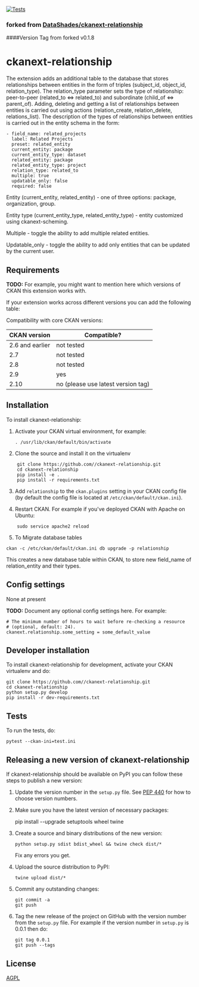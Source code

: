[![Tests](https://github.com//ckanext-relationship/workflows/Tests/badge.svg?branch=main)](https://github.com//ckanext-relationship/actions)

### forked from [DataShades/ckanext-relationship](https://github.com/DataShades/ckanext-relationship)
####Version Tag from forked v0.1.8

# ckanext-relationship

The extension adds an additional table to the database that stores relationships between entities in the form of triples (subject_id, object_id, relation_type). The relation_type parameter sets the type of relationship: peer-to-peer (related_to <=> related_to) and subordinate (child_of <=> parent_of). Adding, deleting and getting a list of relationships between entities is carried out using actions (relation_create, relation_delete, relations_list). The description of the types of relationships between entities is carried out in the entity schema in the form:
```
- field_name: related_projects
  label: Related Projects
  preset: related_entity
  current_entity: package
  current_entity_type: dataset
  related_entity: package
  related_entity_type: project
  relation_type: related_to
  multiple: true
  updatable_only: false
  required: false
```
Entity (current_entity, related_entity) - one of three options: package, organization, group.

Entity type (current_entity_type, related_entity_type) - entity customized using ckanext-scheming.

Multiple - toggle the ability to add multiple related entities.

Updatable_only - toggle the ability to add only entities that can be updated by the current user.

## Requirements

**TODO:** For example, you might want to mention here which versions of CKAN this
extension works with.

If your extension works across different versions you can add the following table:

Compatibility with core CKAN versions:

| CKAN version    | Compatible?   |
| --------------- | ------------- |
| 2.6 and earlier | not tested    |
| 2.7             | not tested    |
| 2.8             | not tested    |
| 2.9             | yes    |
|2.10  | no (please use latest version tag) |     


## Installation

To install ckanext-relationship:

1. Activate your CKAN virtual environment, for example:

    ``` . /usr/lib/ckan/default/bin/activate ```

2. Clone the source and install it on the virtualenv
```
    git clone https://github.com//ckanext-relationship.git
    cd ckanext-relationship
    pip install -e .
    pip install -r requirements.txt
```

3. Add `relationship` to the `ckan.plugins` setting in your CKAN
   config file (by default the config file is located at
   `/etc/ckan/default/ckan.ini`).

4. Restart CKAN. For example if you've deployed CKAN with Apache on Ubuntu:

```     sudo service apache2 reload ``` 


5. To Migrate database tables
```
ckan -c /etc/ckan/default/ckan.ini db upgrade -p relationship
```
This creates a new database table within CKAN, to store new field_name of relation_entity and their types. 


## Config settings

None at present

**TODO:** Document any optional config settings here. For example:

	# The minimum number of hours to wait before re-checking a resource
	# (optional, default: 24).
	ckanext.relationship.some_setting = some_default_value


## Developer installation

To install ckanext-relationship for development, activate your CKAN virtualenv and
do:

    git clone https://github.com//ckanext-relationship.git
    cd ckanext-relationship
    python setup.py develop
    pip install -r dev-requirements.txt


## Tests

To run the tests, do:

    pytest --ckan-ini=test.ini


## Releasing a new version of ckanext-relationship

If ckanext-relationship should be available on PyPI you can follow these steps to publish a new version:

1. Update the version number in the `setup.py` file. See [PEP 440](http://legacy.python.org/dev/peps/pep-0440/#public-version-identifiers) for how to choose version numbers.

2. Make sure you have the latest version of necessary packages:

    pip install --upgrade setuptools wheel twine

3. Create a source and binary distributions of the new version:

       python setup.py sdist bdist_wheel && twine check dist/*

   Fix any errors you get.

4. Upload the source distribution to PyPI:

       twine upload dist/*

5. Commit any outstanding changes:

       git commit -a
       git push

6. Tag the new release of the project on GitHub with the version number from
   the `setup.py` file. For example if the version number in `setup.py` is
   0.0.1 then do:

       git tag 0.0.1
       git push --tags

## License

[AGPL](https://www.gnu.org/licenses/agpl-3.0.en.html)
